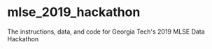 # mlse_2019_hackathon
The instructions, data, and code for Georgia Tech's 2019 MLSE Data Hackathon 
